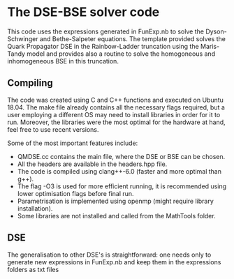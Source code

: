 # The DSE-BSE solver code

This code uses the expressions generated in FunExp.nb to solve the Dyson-Schwinger and Bethe-Salpeter equations. 
The template provided solves the Quark Propagator DSE in the Rainbow-Ladder truncation using the Maris-Tandy model and provides also a routine to solve the homogoneous and inhomogeneous BSE in this truncation. 

## Compiling

The code was created using C and C++ functions and executed on Ubuntu 18.04. The make file already contains all the necessary flags required, but a user employing a different OS may need to install libraries in order for it to run. Moreover, the libraries were the most optimal for the hardware at hand, feel free to use recent versions.

Some of the most important features include:

- QMDSE.cc contains the main file, where the DSE or BSE can be chosen.
- All the headers are available in the headers.hpp file.
- The code is compiled using clang++-6.0 (faster and more optimal than g++).
- The flag -O3 is used for more efficient running, it is recommended using lower optimisation flags before final run.
- Parametrisation is implemented using openmp (might require library installation).
- Some libraries are not installed and called from the MathTools folder.


## DSE

The generalisation to other DSE's is straightforward: one needs only to generate new expressions in FunExp.nb and keep them in the expressions folders as txt files
